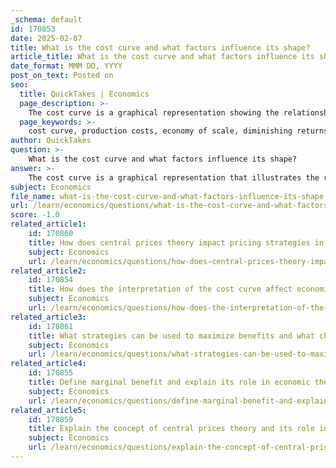 ```yaml
---
_schema: default
id: 170853
date: 2025-02-07
title: What is the cost curve and what factors influence its shape?
article_title: What is the cost curve and what factors influence its shape?
date_format: MMM DD, YYYY
post_on_text: Posted on
seo:
  title: QuickTakes | Economics
  page_description: >-
    The cost curve is a graphical representation showing the relationship between production quantity and total costs, influenced by factors such as input costs, technology, and market conditions.
  page_keywords: >-
    cost curve, production costs, economy of scale, diminishing returns, input costs, production technology, regulatory costs, market competition, capacity constraints
author: QuickTakes
question: >-
    What is the cost curve and what factors influence its shape?
answer: >-
    The cost curve is a graphical representation that illustrates the relationship between the quantity of a good produced and the total costs incurred in its production. Typically, the cost curve slopes upwards, indicating that as production increases, total costs also rise. This upward slope is primarily due to the law of diminishing returns, which states that adding more of one factor of production, while holding others constant, will eventually yield lower per-unit returns.\n\n### Factors Influencing the Shape of the Cost Curve\n\n1. **Input Costs**: The prices of raw materials, labor, and overhead directly affect the total cost of production. If input costs rise, the cost curve will shift upwards.\n\n2. **Production Technology**: Advances in technology can lead to more efficient production processes, which can lower costs and flatten the cost curve. Conversely, outdated technology may increase costs.\n\n3. **Economies of Scale**: As production increases, businesses may experience economies of scale, where the average cost per unit decreases due to fixed costs being spread over a larger number of goods. This can create a downward-sloping portion of the cost curve at lower production levels.\n\n4. **Diminishing Returns**: As more units of a variable input are added to fixed inputs, the additional output produced from each new unit of input will eventually decline, leading to an increase in marginal costs and a steeper slope in the cost curve.\n\n5. **Regulatory Costs**: Compliance with regulations can add to production costs. Changes in regulations can shift the cost curve upwards or downwards depending on whether they increase or decrease compliance costs.\n\n6. **Market Competition**: In a competitive market, firms may need to lower prices to attract customers, which can influence their cost structures and the shape of their cost curves.\n\n7. **Capacity Constraints**: If a firm approaches its production capacity, costs may rise sharply due to the need for overtime labor or expedited shipping, leading to a steeper cost curve.\n\n### Conclusion\n\nUnderstanding the cost curve and the factors that influence its shape is crucial for businesses aiming to optimize production levels and minimize costs. By analyzing the cost curve, firms can identify the optimal level of production that maximizes output while controlling costs, ultimately aiding in effective decision-making and strategic planning.
subject: Economics
file_name: what-is-the-cost-curve-and-what-factors-influence-its-shape.md
url: /learn/economics/questions/what-is-the-cost-curve-and-what-factors-influence-its-shape
score: -1.0
related_article1:
    id: 170860
    title: How does central prices theory impact pricing strategies in economics?
    subject: Economics
    url: /learn/economics/questions/how-does-central-prices-theory-impact-pricing-strategies-in-economics
related_article2:
    id: 170854
    title: How does the interpretation of the cost curve affect economic decisions?
    subject: Economics
    url: /learn/economics/questions/how-does-the-interpretation-of-the-cost-curve-affect-economic-decisions
related_article3:
    id: 170861
    title: What strategies can be used to maximize benefits and what challenges might arise?
    subject: Economics
    url: /learn/economics/questions/what-strategies-can-be-used-to-maximize-benefits-and-what-challenges-might-arise
related_article4:
    id: 170855
    title: Define marginal benefit and explain its role in economic theory.
    subject: Economics
    url: /learn/economics/questions/define-marginal-benefit-and-explain-its-role-in-economic-theory
related_article5:
    id: 170859
    title: Explain the concept of central prices theory and its role in market equilibrium.
    subject: Economics
    url: /learn/economics/questions/explain-the-concept-of-central-prices-theory-and-its-role-in-market-equilibrium
---
```


&nbsp;